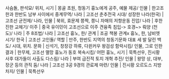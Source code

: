 사슴돌, 판석묘/ 위치, 시기		| 몽골 초원, 청동기
흉노에게 공주, 예물 제공/ 인물		| 한고조
한과 한반도 남부 사이에서 중계무역/ 나라		| 고조선
춘추전국 시대/ 성장한 나라(한국)		| 고조선
균전제/ 나라, 인물		| 북위, 효문제
쯩짝, 쯩니 자매의 저항운동 진압/ 나라		| 후한
진한 교체기/ 이주		| 중국 유이민이 고조선으로 이주
견융족 침입-> 호경~> 뤄양 (천도)/ 나라		| 주
8조법/ 나라		| 고조선
흉노, 한/ 관계		| 조공 책봉 관계x
흉노, 한, 남비엣 시기/ 한국		| 고조선
고인돌/ 역할		| 만주, 한반도 지역의 청동기문화 대표
세 발 달린 백도/ 시대, 위치. 문화		| 신석기, 창장강 하류, 다윈커우
왕검성 함락시킴/ 인물, 그로 인한 결과		| 한무제, 고조선 멸망
흉노가 동호 복속시킴/ 어떤 흉노, 시기		| 묵특선우, 진시황 사후
대가들이 사출도 다스림/ 나라		| 부여
급진적 토지 개혁 추진/ 인물		| 왕망
상, 대부, 장군 등의 관직 둠/ 나라		| 고조선
3공 9경의 관료제 마련/ 인물		| 진시황
오르도스 지방 차지/ 인물		| 묵특선우
